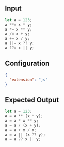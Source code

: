 
## Input
```javascript input
let a = 123;
a **= x * y;
a *= x ** y;
a /= x + y;
a += x / y;
a ||= x ?? y;
a ??= x || y;
```

## Configuration
```json configuration
{
  "extension": "js"
}
```

## Expected Output
```javascript expected output
let a = 123;
a = a ** (x * y);
a = a * x ** y;
a = a / (x + y);
a = a + x / y;
a = a || (x ?? y);
a = a ?? x || y;
```
